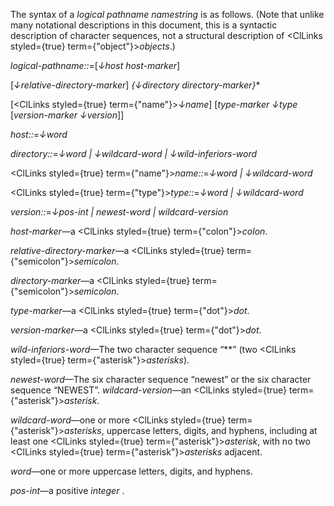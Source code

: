  



The syntax of a *logical pathname namestring* is as follows. (Note that unlike many notational descriptions in this document, this is a syntactic description of character sequences, not a structural description of <ClLinks styled={true} term={"object"}><i>objects</i></ClLinks>.) 



*logical-pathname::*=[*↓host host-marker*] 



[*↓relative-directory-marker*] *\{↓directory directory-marker\}*\* 



[<ClLinks styled={true} term={"name"}><i>↓name</i></ClLinks>] [*type-marker ↓type* [*version-marker ↓version*]] 



*host::*=*↓word* 



*directory::*=*↓word | ↓wildcard-word | ↓wild-inferiors-word* 



<ClLinks styled={true} term={"name"}><i>name::</i></ClLinks>=*↓word | ↓wildcard-word* 



<ClLinks styled={true} term={"type"}><i>type::</i></ClLinks>=*↓word | ↓wildcard-word* 



*version::*=*↓pos-int | newest-word | wildcard-version* 



*host-marker*—a <ClLinks styled={true} term={"colon"}><i>colon</i></ClLinks>. 



*relative-directory-marker*—a <ClLinks styled={true} term={"semicolon"}><i>semicolon</i></ClLinks>. 



*directory-marker*—a <ClLinks styled={true} term={"semicolon"}><i>semicolon</i></ClLinks>. 



*type-marker*—a <ClLinks styled={true} term={"dot"}><i>dot</i></ClLinks>. 



*version-marker*—a <ClLinks styled={true} term={"dot"}><i>dot</i></ClLinks>. 



*wild-inferiors-word*—The two character sequence “\*\*” (two <ClLinks styled={true} term={"asterisk"}><i>asterisks</i></ClLinks>). 



*newest-word*—The six character sequence “newest” or the six character sequence “NEWEST”. *wildcard-version*—an <ClLinks styled={true} term={"asterisk"}><i>asterisk</i></ClLinks>. 



*wildcard-word*—one or more <ClLinks styled={true} term={"asterisk"}><i>asterisks</i></ClLinks>, uppercase letters, digits, and hyphens, including at least one <ClLinks styled={true} term={"asterisk"}><i>asterisk</i></ClLinks>, with no two <ClLinks styled={true} term={"asterisk"}><i>asterisks</i></ClLinks> adjacent. 



*word*—one or more uppercase letters, digits, and hyphens. 



*pos-int*—a positive *integer* . 







 



 



